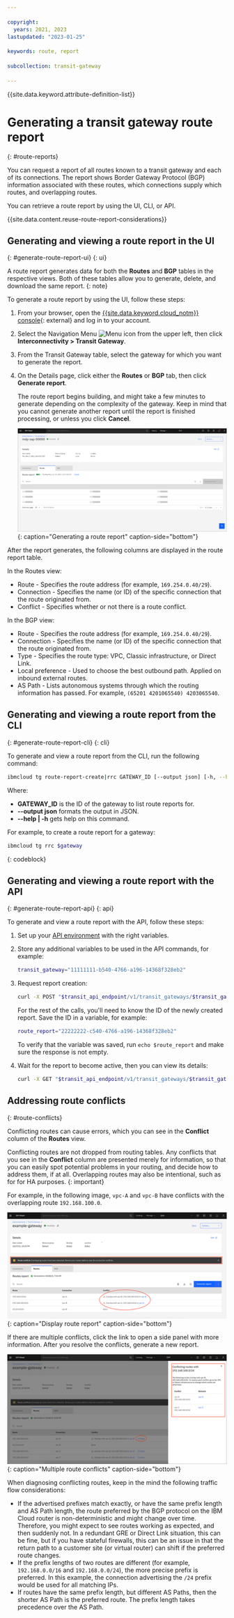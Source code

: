 ```yaml
---

copyright:
  years: 2021, 2023
lastupdated: "2023-01-25"

keywords: route, report

subcollection: transit-gateway

---
```


{{site.data.keyword.attribute-definition-list}}

# Generating a transit gateway route report
{: #route-reports}

You can request a report of all routes known to a transit gateway and each of its connections. The report shows  Border Gateway Protocol (BGP) information associated with these routes, which connections supply which routes, and overlapping routes.  

You can retrieve a route report by using the UI, CLI, or API.

{{site.data.content.reuse-route-report-considerations}}
  
## Generating and viewing a route report in the UI
{: #generate-route-report-ui}
{: ui}

A route report generates data for both the **Routes** and **BGP** tables in the respective views. Both of these tables allow you to generate, delete, and download the same report.
{: note}

To generate a route report by using the UI, follow these steps:

1. From your browser, open the [{{site.data.keyword.cloud_notm}} console](/login){: external} and log in to your account.
1. Select the Navigation Menu ![Menu icon](../../icons/icon_hamburger.svg) from the upper left, then click **Interconnectivity > Transit Gateway**.   
1. From the Transit Gateway table, select the gateway for which you want to generate the report.
1. On the Details page, click either the **Routes** or **BGP** tab, then click **Generate report**. 

   The route report begins building, and might take a few minutes to generate depending on the complexity of the gateway. Keep in mind that you cannot generate another report until the report is finished processing, or unless you click **Cancel**.

   ![Generating a route report](images/routereportpending.png "Generating a route report"){: caption="Generating a route report" caption-side="bottom"}

After the report generates, the following columns are displayed in the route report table.

In the Routes view:

* Route - Specifies the route address (for example, `169.254.0.40/29`).
* Connection - Specifies the name (or ID) of the specific connection that the route originated from.
* Conflict - Specifies whether or not there is a route conflict.

In the BGP view:

* Route - Specifies the route address (for example, `169.254.0.40/29`).
* Connection - Specifies the name (or ID) of the specific connection that the route originated from.
* Type - Specifies the route type: VPC, Classic infrastructure, or Direct Link.
* Local preference - Used to choose the best outbound path. Applied on inbound external routes. 
* AS Path - Lists autonomous systems through which the routing information has passed. For example, `(65201 4201065540) 4203065540`.
  
## Generating and viewing a route report from the CLI
{: #generate-route-report-cli}
{: cli}

To generate and view a route report from the CLI, run the following command:

```sh
ibmcloud tg route-report-create|rrc GATEWAY_ID [--output json] [-h, --help]
``` 

Where:

* **GATEWAY_ID** is the ID of the gateway to list route reports for.
* **--output json** formats the output in JSON.
* **--help | -h** gets help on this command. 

For example, to create a route report for a gateway:

```sh
ibmcloud tg rrc $gateway
```
{: codeblock}

## Generating and viewing a route report with the API
{: #generate-route-report-api}
{: api}

To generate and view a route report with the API, follow these steps:

1. Set up your [API environment](/docs/transit-gateway?topic=transit-gateway-set-up-environment) with the right variables.
1. Store any additional variables to be used in the API commands, for example:

   ```sh
   transit_gateway="11111111-b540-4766-a196-14368f328eb2"
   ```

1. Request report creation:

   ```sh
   curl -X POST "$transit_api_endpoint/v1/transit_gateways/$transit_gateway/route_reports?version=$api_version" -H "Authorization: $iam_token"
   ```
 
   For the rest of the calls, you'll need to know the ID of the newly created report. Save the ID in a variable, for example:

   ```sh
   route_report="22222222-c540-4766-a196-14368f328eb2"
   ```

   To verify that the variable was saved, run `echo $route_report` and make sure the response is not empty.

1. Wait for the report to become active, then you can view its details:

   ```sh
   curl -X GET "$transit_api_endpoint/v1/transit_gateways/$transit_gateway/route_reports/$route_report?version=$api_version" -H "Authorization: $iam_token"
   ```

## Addressing route conflicts
{: #route-conflicts}

Conflicting routes can cause errors, which you can see in the **Conflict** column of the **Routes** view. 

Conflicting routes are not dropped from routing tables. Any conflicts that you see in the **Conflict** column are presented merely for information, so that you can easily spot potential problems in your routing, and decide how to address them, if at all. Overlapping routes may also be intentional, such as for for HA purposes. 
{: important}

For example, in the following image, `vpc-A` and `vpc-B` have conflicts with the overlapping route `192.168.100.0`. 

   ![Display route report](images/routereportconflicts.png "Display route report"){: caption="Display route report" caption-side="bottom"}

If there are multiple conflicts, click the link to open a side panel with more information. After you resolve the conflicts, generate a new report. 

   ![Multiple route conflicts](images/routereportmultipleconflicts.png "Multiple Route Conflicts"){: caption="Multiple route conflicts" caption-side="bottom"}

When diagnosing conflicting routes, keep in the mind the following traffic flow considerations:

* If the advertised prefixes match exactly, or have the same prefix length and AS Path length, the route preferred by the BGP protocol on the IBM Cloud router is non-deterministic and might change over time. Therefore, you might expect to see routes working as expected, and then suddenly not. In a redundant GRE or Direct Link situation, this can be fine, but if you have stateful firewalls, this can be an issue in that the return path to a customer site (or virtual router) can shift if the preferred route changes.
* If the prefix lengths of two routes are different (for example, `192.168.0.0/16` and `192.168.0.0/24`), the more precise prefix is preferred. In this example, the connection advertising the `/24` prefix would be used for all matching IPs.
* If routes have the same prefix length, but different AS Paths, then the shorter AS Path is the preferred route. The prefix length takes precedence over the AS Path.
